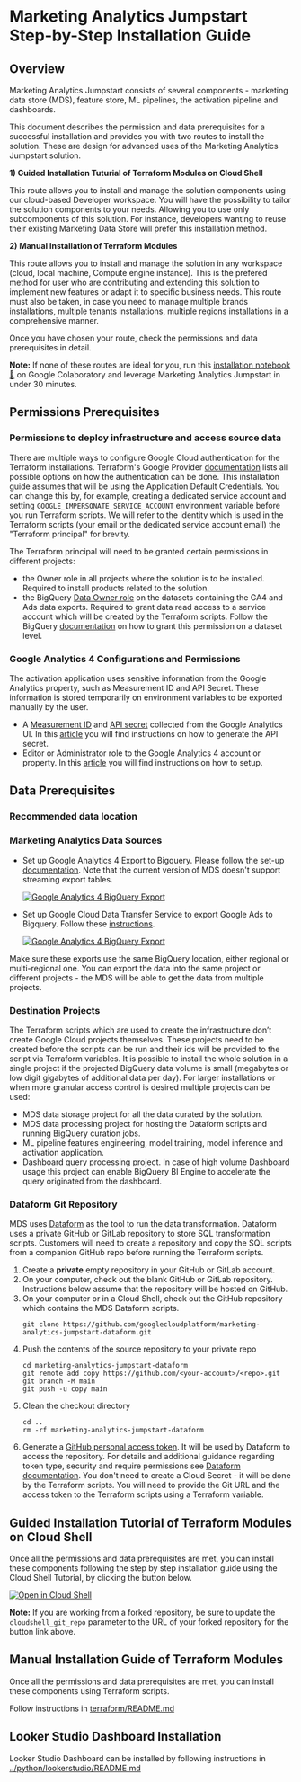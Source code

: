 # Marketing Analytics Jumpstart Step-by-Step Installation Guide

## Overview

Marketing Analytics Jumpstart consists of several components - marketing data store (MDS), feature store, ML pipelines,
the activation pipeline and dashboards. 

This document describes the permission and data prerequisites for a successful installation and provides you with two routes to install the solution. These are design for advanced uses of the Marketing Analytics Jumpstart solution.

**1) Guided Installation Tuturial of Terraform Modules on Cloud Shell**
   
   This route allows you to install and manage the solution components using our cloud-based Developer workspace. You will have the possibility to tailor the solution components to your needs. Allowing you to use only subcomponents of this solution. For instance, developers wanting to reuse their existing Marketing Data Store will prefer this installation method.
    
**2) Manual Installation of Terraform Modules**
   
   This route allows you to install and manage the solution in any workspace (cloud, local machine, Compute engine instance). This is the prefered method for user who are contributing and extending this solution to implement new features or adapt it to specific business needs. This route must also be taken, in case you need to manage multiple brands installations, multiple tenants installations, multiple regions installations in a comprehensive manner.

Once you have chosen your route, check the permissions and data prerequisites in detail.

**Note:** If none of these routes are ideal for you, run this [installation notebook 📔](https://colab.sandbox.google.com/github/GoogleCloudPlatform/marketing-analytics-jumpstart/blob/main/notebooks/quick_installation.ipynb) on Google Colaboratory and leverage Marketing Analytics Jumpstart in under 30 minutes. 

## Permissions Prerequisites

### Permissions to deploy infrastructure and access source data

There are multiple ways to configure Google Cloud authentication for the Terraform installations. Terraform's Google
Provider [documentation](https://registry.terraform.io/providers/hashicorp/google/latest/docs/guides/provider_reference)
lists all possible options on how the authentication can be done. This installation guide assumes that will be using the
Application Default Credentials. You can change this by, for example, creating a dedicated service account and
setting `GOOGLE_IMPERSONATE_SERVICE_ACCOUNT` environment variable before you run Terraform scripts. We will refer to the
identity which is used in the Terraform scripts (your email or the dedicated service account email) the "Terraform
principal" for brevity.

The Terraform principal will need to be granted certain permissions in different projects:

* the Owner role in all projects where the solution is to be installed. Required to install products related to the
  solution.
* the BigQuery [Data Owner role](https://cloud.google.com/bigquery/docs/control-access-to-resources-iam#required_roles)
  on the datasets containing the GA4 and Ads data exports. Required to grant data read access to
  a service account which will be created by the Terraform scripts. Follow the
  BigQuery [documentation](https://cloud.google.com/bigquery/docs/control-access-to-resources-iam#grant_access_to_a_dataset)
  on how to grant this permission on a dataset level.

### Google Analytics 4 Configurations and Permissions

The activation application uses sensitive information from the Google Analytics property, such as Measurement ID and API Secret. These information is stored temporarily on environment variables to be exported manually by the user. 

* A [Measurement ID](https://support.google.com/analytics/answer/12270356?hl=en) and [API secret](https://support.google.com/analytics/answer/9814495?sjid=9902804247343448709-NA) collected from the Google Analytics UI. In this [article](https://support.google.com/analytics/answer/9814495?sjid=9902804247343448709-NA) you will find instructions on how to generate the API secret.
* Editor or Administrator role to the Google Analytics 4 account or property. In this [article](https://support.google.com/analytics/answer/9305587?hl=en#zippy=%2Cgoogle-analytics) you will find instructions on how to setup.

## Data Prerequisites

### Recommended data location

### Marketing Analytics Data Sources

* Set up Google Analytics 4 Export to Bigquery. Please follow the
  set-up [documentation](https://support.google.com/analytics/answer/9358801?hl=en). Note that the current version of MDS doesn't
  support streaming export tables.

  [![Google Analytics 4 BigQuery Export](https://img.youtube.com/vi/u4QlVsNh2Q4/0.jpg)](https://youtube.com/clip/Ugkxo955w1NlF8o5_EZmMdQO7UsxcFxnGt3j?si=zf1X4iEq_8IY_fu2)
  
  
* Set up Google Cloud Data Transfer Service to export Google Ads to Bigquery. Follow
  these [instructions](https://cloud.google.com/bigquery/docs/google-ads-transfer).

  [![Google Analytics 4 BigQuery Export](https://img.youtube.com/vi/svPy0o9r7eI/0.jpg)](https://youtube.com/clip/Ugkx9VT3yyM0GPwDXVVKcBMs2i7qbUmtOH74?si=p6MBZJE32x4EX8bT)

Make sure these exports use the same BigQuery location, either regional or multi-regional one. You can export the data
into the same project or different projects - the MDS will be able to get the data from multiple projects.

### Destination Projects

The Terraform scripts which are used to create the infrastructure don’t create Google Cloud projects themselves. These
projects need to be created before the scripts can be run and their ids will be provided to the script via Terraform
variables. It is possible to install the whole solution in a single project if the projected BigQuery data volume is
small (megabytes or low digit gigabytes of additional data per day). For larger installations or when more granular
access control is desired multiple projects can be used:

* MDS data storage project for all the data curated by the solution.
* MDS data processing project for hosting the Dataform scripts and running BigQuery curation jobs.
* ML pipeline features engineering, model training, model inference and activation application.
* Dashboard query processing project. In case of high volume Dashboard usage this project can enable BigQuery BI Engine
  to
  accelerate the query originated from the dashboard.

### Dataform Git Repository

MDS uses [Dataform](https://cloud.google.com/dataform) as the tool to run the data transformation. Dataform uses a
private GitHub or GitLab repository to store SQL transformation scripts. Customers will need to create a repository and
copy the SQL scripts from a companion GitHub repo before running the Terraform scripts.

1. Create a **private** empty repository in your GitHub or GitLab account.
2. On your computer, check out the blank GitHub or GitLab repository. Instructions below assume that the repository
   will be hosted on GitHub.
3. On your computer or in a Cloud Shell, check out the GitHub repository which contains the MDS Dataform scripts.
    ```
    git clone https://github.com/googlecloudplatform/marketing-analytics-jumpstart-dataform.git
    ```
4. Push the contents of the source repository to your private repo
    ```
   cd marketing-analytics-jumpstart-dataform
   git remote add copy https://github.com/<your-account>/<repo>.git
   git branch -M main
   git push -u copy main
    ```
5. Clean the checkout directory
   ```shell
   cd ..
   rm -rf marketing-analytics-jumpstart-dataform
   ```
6. Generate a [GitHub personal access token](https://cloud.google.com/dataform/docs/connect-repository#connect-https). It will be used by Dataform to access the repository. For details and
   additional guidance regarding token type, security and require permissions
   see [Dataform documentation](https://cloud.google.com/dataform/docs/connect-repository#create-secret). You don't need
   to create a Cloud Secret - it will be done by the Terraform scripts. You will need to provide the Git URL and the
   access token to the Terraform scripts using a Terraform variable.

## Guided Installation Tutorial of Terraform Modules on Cloud Shell

Once all the permissions and data prerequisites are met, you can install these components following the step by step installation guide using the Cloud Shell Tutorial, by clicking the button below.

[![Open in Cloud Shell](https://gstatic.com/cloudssh/images/open-btn.svg)](https://shell.cloud.google.com/cloudshell/editor?cloudshell_git_repo=https://github.com/GoogleCloudPlatform/marketing-analytics-jumpstart.git&cloudshell_git_branch=main&cloudshell_workspace=&cloudshell_tutorial=infrastructure/cloudshell/tutorial.md)

**Note:** If you are working from a forked repository, be sure to update the `cloudshell_git_repo` parameter to the URL of your forked repository for the button link above.

## Manual Installation Guide of Terraform Modules

Once all the permissions and data prerequisites are met, you can install these components using Terraform scripts.

Follow instructions in [terraform/README.md](terraform/README.md)

## Looker Studio Dashboard Installation

Looker Studio Dashboard can be installed by following instructions
in [../python/lookerstudio/README.md](../python/lookerstudio/README.md)
